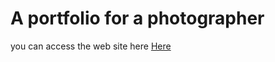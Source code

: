 # A portfolio for a photographer

you can access the web site here [Here](http://moh-tak.atwebpages.com/)
